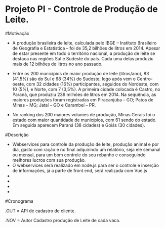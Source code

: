 # Projeto PI - Controle de Produção de Leite.

#Motivação

- A produção brasileira de leite, calculada pelo IBGE – Instituto Brasileiro de Geografia e Estatística – foi de 35,2 bilhões de litros em 2014. Apesar de estar presente em todo o território nacional, a produção de leite se destaca nas regiões Sul e Sudeste do país. Cada uma delas produziu mais de 12 bilhões de litros no ano passado.

- Entre os 200 municípios de maior produção de leite (litros/ano), 83 (41,5%) são do Sul e 68 (34%) do Sudeste, logo após vem o Centro-oeste, com 32 cidades (16%) participantes, seguidos do Nordeste, com 10 (5%), e Norte, com 7 (3,5%). A primeira cidade colocada é Castro, no Paraná, que produziu 239 milhões de litros em 2014. Na sequência, as maiores produções foram registradas em Piracanjuba – GO; Patos de Minas – MG; Jataí – GO e Carambeí – PR.

- No ranking dos 200 maiores volumes de produção, Minas Gerais foi o estado com maior quantidade de municípios, com 61 sendo do estado. Em seguida aparecem Paraná (38 cidades) e Goiás (30 cidades).

#Descrição

- Webservices para controle da produção de leite, produção animal e por dia, gasto com ração e no final adquirindo um relatório, seja ele semanal ou mensal, para um bom controle do seu rebanho e conseguindo  melhores lucros com sua produção.
- O webservices será realizado em node.js para ser o controle e inserção de informações, já a parte de front end, será realizada com Vue.js 
-
-
-
-
#Cronograma

.OUT = API de cadastro de cliente.

.NOV = Autor Cadastro produção de Leite de cada vaca.
